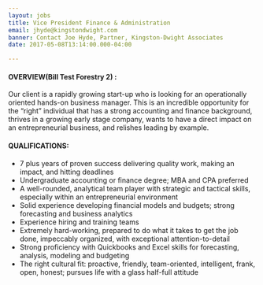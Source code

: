 ```yaml
---
layout: jobs
title: Vice President Finance & Administration
email: jhyde@kingstondwight.com
banner: Contact Joe Hyde, Partner, Kingston-Dwight Associates
date: 2017-05-08T13:14:00.000-04:00

---
```

#### OVERVIEW(Bill Test Forestry 2) :

Our client is a rapidly growing start-up who is looking for an operationally oriented hands-on business manager. This is an incredible opportunity for the “right” individual that has a strong accounting and finance background, thrives in a growing early stage company, wants to have a direct impact on an entrepreneurial business, and relishes leading by example.

#### QUALIFICATIONS:

* 7 plus years of proven success delivering quality work, making an impact, and hitting deadlines
* Undergraduate accounting or finance degree; MBA and CPA preferred
* A well-rounded, analytical team player with  strategic and tactical skills, especially within an entrepreneurial environment
* Solid experience developing financial models and budgets; strong forecasting and business analytics
* Experience hiring and training teams
* Extremely hard-working, prepared to do what it takes to get the job done, impeccably organized, with exceptional attention-to-detail
* Strong proficiency with Quickbooks and Excel skills for forecasting, analysis, modeling and budgeting
* The right cultural fit: proactive, friendly, team-oriented, intelligent, frank, open, honest; pursues life with a glass half-full attitude